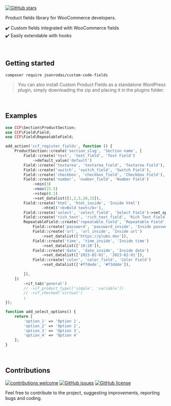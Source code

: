 [![GitHub stars](https://img.shields.io/github/stars/joanrodas/custom-code-fields?style=for-the-badge)](https://github.com/joanrodas/custom-code-fields/stargazers)

Product fields library for WooCommerce developers.

✔️  Custom fields integrated with WooCommerce fields\
✔️  Easily extendable with hooks

<br/>

## Getting started

`composer require joanrodas/custom-code-fields`

> You can also install Custom Product Fields as a standalone WordPress plugin, simply downloading the zip and placing it in the plugins folder.

<br>

## Examples
```php
use CCF\Section\ProductSection;
use CCF\Field\Field;
use CCF\Field\RepeatableField;

add_action('ccf_register_fields', function () {
	ProductSection::create('section_slug', 'Section name', [
		Field::create('text', 'text_field', 'Text Field')
			->default_value('default')
		Field::create('textarea', 'textarea_field', 'Textarea Field'),
		Field::create('switch', 'switch_field', 'Switch Field'),
		Field::create('checkbox', 'checkbox_field', 'Checkbox Field'),
		Field::create('number', 'number_field', 'Number Field')
			->min(3)
			->max(23.5)
			->step(0.1)
			->set_datalist([1,2,5,10,15]),
		Field::create('html', 'html_inside', 'Inside html')
				->html('<b>Bold text</b>'),		
		Field::create('select', 'select_field', 'Select Field')->set_options('add_select_options'),
		Field::create('rich_text', 'rich_text_field', 'Rich Text Field'),
		RepeatableField::create('repeatable_field', 'Repeatable Field', [
			Field::create('password', 'password_inside', 'Inside password'),
			Field::create('url', 'url_inside', 'Inside url')
				->set_datalist(['https://plubo.dev']),
			Field::create('time', 'time_inside', 'Inside time')
				->set_datalist(['10:20']),
			Field::create('date', 'date_inside', 'Inside date')
				->set_datalist(['2023-02-02', '2023-02-01']),
			Field::create('color', 'color_field', 'Color Field')
				->set_datalist(['#ffdede', '#f3d4de']),
			
		]),
	])
		->if_tab('general')
		// ->if_product_type(['simple', 'variable'])
		// ->if_checked('virtual')
		;
});

function add_select_options() {
	return [
		'option_1' => 'Option 1',
		'option_2' => 'Option 2',
		'option_3' => 'Option 3',
		'option_4' => 'Option 4'
	];
}
```

<br>

## Contributions
[![contributions welcome](https://img.shields.io/badge/contributions-welcome-brightgreen.svg?style=for-the-badge)](https://github.com/joanrodas/custom-code-fields/issues)
[![GitHub issues](https://img.shields.io/github/issues/joanrodas/custom-code-fields?style=for-the-badge)](https://github.com/joanrodas/custom-code-fields/issues)
[![GitHub license](https://img.shields.io/github/license/joanrodas/custom-code-fields?style=for-the-badge)](https://github.com/joanrodas/custom-code-fields/blob/main/LICENSE)


Feel free to contribute to the project, suggesting improvements, reporting bugs and coding.
